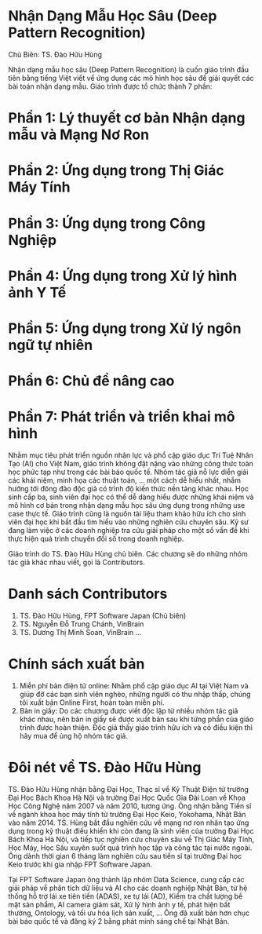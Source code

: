 # Nhận Dạng Mẫu Học Sâu (Deep Pattern Recognition)

Chủ Biên: TS. Đào Hữu Hùng

Nhận dạng mẫu học sâu (Deep Pattern Recognition) là cuốn giáo trình đầu tiên bằng tiếng Việt viết về ứng dụng các mô hình học sâu để giải quyết các bài toán nhận dạng mẫu. Giáo trình được tổ chức thành 7 phần: 

# Phần 1: Lý thuyết cơ bản Nhận dạng mẫu và Mạng Nơ Ron 
# Phần 2: Ứng dụng trong Thị Giác Máy Tính
# Phần 3: Ứng dụng trong Công Nghiệp
# Phần 4: Ứng dụng trong Xử lý hình ảnh Y Tế
# Phần 5: Ứng dụng trong Xử lý ngôn ngữ tự nhiên 
# Phần 6: Chủ đề nâng cao 
# Phần 7: Phát triển và triển khai mô hình 

Nhằm mục tiêu phát triển nguồn nhân lực và phổ cập giáo dục Trí Tuệ Nhân Tạo (AI) cho Việt Nam, giáo trình không đặt nặng vào những công thức toàn học phức tạp như trong các bài báo quốc tế. Nhóm tác giả nỗ lực diễn giải các khái niệm, minh họa các thuật toán, ... một cách dễ hiểu nhất, nhắm hướng tới đông đảo độc giả có trình độ kiến thức nền tảng khác nhau. Học sinh cấp ba, sinh viên đại học có thể dễ dàng hiểu được những khái niệm và mô hình cơ bản trong nhận dạng mẫu học sâu ứng dụng trong những use case thực tế. Giáo trình cũng là nguồn tài liệu tham khảo hữu ích cho sinh viên đại học khi bắt đầu tìm hiểu vào những nghiên cứu chuyên sâu. Kỹ sư đang làm việc ở các doanh nghiệp tra cứu giải pháp cho một số vấn đề khi thực hiện quá trình chuyển đổi số trong doanh nghiệp. 

Giáo trình do TS. Đào Hữu Hùng chủ biên. Các chương sẽ do những nhóm tác giả khác nhau viết, gọi là Contributors. 

# Danh sách Contributors

1. TS. Đào Hữu Hùng, FPT Software Japan (Chủ biên)
2. TS. Nguyễn Đỗ Trung Chánh, VinBrain 
3. TS. Dương Thị Minh Soan, VinBrain
... 

# Chính sách xuất bản

1. Miễn phí bản điện tử online: Nhằm phổ cập giáo dục AI tại Việt Nam và giúp đỡ các bạn sinh viên nghèo, những người có thu nhập thấp, chúng tôi xuất bản Online First, hoàn toàn miễn phí.
2. Bản in giấy: Do các chương được viết độc lập từ nhiều nhóm tác giả khác nhau, nên bản in giấy sẽ được xuất bản sau khi từng phần của giáo trình được hoàn thiện. Độc giả thấy giáo trình hữu ích và có điều kiện thì hãy mua để ủng hộ nhóm tác giả. 

# Đôi nét về TS. Đào Hữu Hùng 

TS. Đào Hữu Hùng nhận bằng Đại Học, Thạc sĩ về Kỹ Thuật Điện từ trường Đại Học Bách Khoa Hà Nội và trường Đại Học Quốc Gia Đài Loan về Khoa Học Công Nghệ năm 2007 và năm 2010, tương ứng. Ông nhận bằng Tiến sĩ về ngành khoa học máy tính từ trường Đại Học Keio, Yokohama, Nhật Bản vào năm 2014. TS. Hùng bắt đầu nghiên cứu về mạng nơ ron nhân tạo ứng dụng trong kỹ thuật điều khiển khi còn đang là sinh viên của trường Đại Học Bách Khoa Hà Nội, và tiếp tục nghiên cứu chuyên sâu về Thị Giác Máy Tính, Học Máy, Học Sâu xuyên suốt quá trình học tập và công tác tại nước ngoài. Ông dành thời gian 6 tháng làm nghiên cứu sau tiến sĩ tại trường Đại học Keio trước khi gia nhập FPT Software Japan. 

Tại FPT Software Japan ông thành lập nhóm Data Science, cung cấp các giải pháp về phân tích dữ liệu và AI cho các doanh nghiệp Nhật Bản, từ hệ thống hỗ trợ lái xe tiên tiến (ADAS), xe tự lái (AD), Kiểm tra chất lượng bề mặt sản phẩm, AI camera giám sát, Xử lý hình ảnh y tế, phát hiện bất thường, Ontology, và tối ưu hóa lịch sản xuất, ... Ông đã xuất bản hơn chục bài báo quốc tế và đăng ký 2 bằng phát minh sáng chế tại Nhật Bản. 
